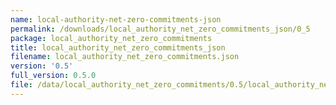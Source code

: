 ```yaml
---
name: local-authority-net-zero-commitments-json
permalink: /downloads/local_authority_net_zero_commitments_json/0_5
package: local_authority_net_zero_commitments
title: local_authority_net_zero_commitments_json
filename: local_authority_net_zero_commitments.json
version: '0.5'
full_version: 0.5.0
file: /data/local_authority_net_zero_commitments/0.5/local_authority_net_zero_commitments.json
---
```

